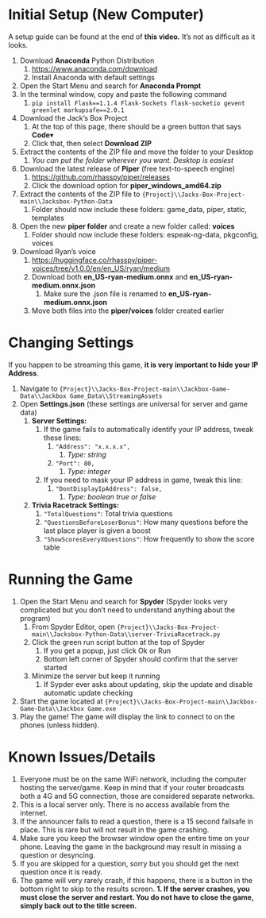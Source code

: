 # Initial Setup (New Computer)

A setup guide can be found at the end of **this video.** It’s not as difficult as it looks.

1. Download **Anaconda** Python Distribution
    1. <https://www.anaconda.com/download>
    2. Install Anaconda with default settings
2. Open the Start Menu and search for **Anaconda Prompt**
3. In the terminal window, copy and paste the following command
    1. `pip install Flask==1.1.4 Flask-Sockets flask-socketio gevent greenlet markupsafe==2.0.1`
4. Download the Jack’s Box Project
    1. At the top of this page, there should be a green button that says **Code**▾
    2. Click that, then select **Download ZIP**
5. Extract the contents of the ZIP file and move the folder to your Desktop
    1. _You can put the folder wherever you want. Desktop is easiest_
6. Download the latest release of **Piper** (free text-to-speech engine)
    1. <https://github.com/rhasspy/piper/releases>
    2. Click the download option for **piper_windows_amd64.zip**
7. Extract the contents of the ZIP file to `{Project}\\Jacks-Box-Project-main\\Jacksbox-Python-Data`
    1. Folder should now include these folders: game_data, piper, static, templates
8. Open the new **piper folder** and create a new folder called: **voices**
    1. Folder should now include these folders: espeak-ng-data, pkgconfig, voices
9. Download Ryan’s voice
    1. <https://huggingface.co/rhasspy/piper-voices/tree/v1.0.0/en/en_US/ryan/medium>
    2. Download both **en_US-ryan-medium.onnx** and **en_US-ryan-medium.onnx.json**
        1. Make sure the .json file is renamed to **en_US-ryan-medium.onnx.json**
    3. Move both files into the **piper/voices** folder created earlier

# Changing Settings

If you happen to be streaming this game, **it is very important to hide your IP Address**.

1. Navigate to `{Project}\\Jacks-Box-Project-main\\Jackbox-Game-Data\\Jackbox Game_Data\\StreamingAssets`
2. Open **Settings.json** (these settings are universal for server and game data)
    1. **Server Settings:**
        1. If the game fails to automatically identify your IP address, tweak these lines:
            1. `"Address": "x.x.x.x",`
                1. _Type: string_
            2. `"Port": 80,`
                1. _Type: integer_
        2. If you need to mask your IP address in game, tweak this line:
            1. `"DontDisplayIpAddress": false,`
                1. _Type: boolean true or false_
    2. **Trivia Racetrack Settings:**
        1. `"TotalQuestions"`: Total trivia questions
        2. `"QuestionsBeforeLoserBonus"`: How many questions before the last place player is given a boost
        3. `"ShowScoresEveryXQuestions"`: How frequently to show the score table

# Running the Game

1. Open the Start Menu and search for **Spyder** (Spyder looks very complicated but you don’t need to understand anything about the program)
    1. From Spyder Editor, open `{Project}\\Jacks-Box-Project-main\\Jacksbox-Python-Data\\server-TriviaRacetrack.py`
    2. Click the green run script button at the top of Spyder
        1. If you get a popup, just click Ok or Run
        2. Bottom left corner of Spyder should confirm that the server started
    3. Minimize the server but keep it running
        1. If Sypder ever asks about updating, skip the update and disable automatic update checking
2. Start the game located at `{Project}\\Jacks-Box-Project-main\\Jackbox-Game-Data\\Jackbox Game.exe`
3. Play the game! The game will display the link to connect to on the phones (unless hidden).

# Known Issues/Details

1. Everyone must be on the same WiFi network, including the computer hosting the server/game. Keep in mind that if your router broadcasts both a 4G and 5G connection, those are considered separate networks.
2. This is a local server only. There is no access available from the internet.
3. If the announcer fails to read a question, there is a 15 second failsafe in place. This is rare but will not result in the game crashing.
4. Make sure you keep the browser window open the entire time on your phone. Leaving the game in the background may result in missing a question or desyncing.
5. If you are skipped for a question, sorry but you should get the next question once it is ready.
6. The game will very rarely crash, if this happens, there is a button in the bottom right to skip to the results screen.
    **1. If the server crashes, you must close the server and restart. You do not have to close the game, simply back out to the title screen.**
